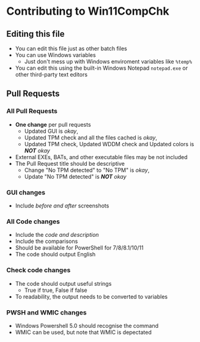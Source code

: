 # Contributing to Win11CompChk

## Editing this file
- You can edit this file just as other batch files
- You can use Windows variables
   - Just don't mess up with Windows enviroment variables like `%temp%`
- You can edit this using the built-in Windows Notepad `notepad.exe` or other third-party text editors

## Pull Requests

### All Pull Requests
- **One change** per pull requests
   - Updated GUI is *okay*,
   - Updated TPM check and all the files cached is *okay*,
   - Updated TPM check, Updated WDDM check and Updated colors is ***NOT** okay*
- External EXEs, BATs, and other executable files may be not included
- The Pull Request title should be descriptive
   - Change "No TPM detected" to "No TPM" is *okay*,
   - Update "No TPM detected" is ***NOT** okay*

### GUI changes
- Include *before and after* screenshots

### All Code changes
- Include the *code and description*
- Include the comparisons
- Should be available for PowerShell for 7/8/8.1/10/11
- The code should output English

### Check code changes
- The code should output useful strings
   - True if true, False if false
- To readability, the output needs to be converted to variables

### PWSH and WMIC changes
- Windows Powershell 5.0 should recognise the command
- WMIC can be used, but note that WMIC is depectated

